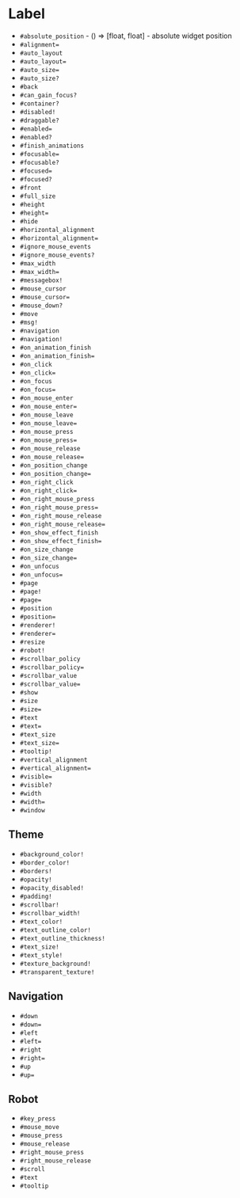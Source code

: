 Label
===
- `#absolute_position` - () => [float, float] - absolute widget position
- `#alignment=`
- `#auto_layout`
- `#auto_layout=`
- `#auto_size=`
- `#auto_size?`
- `#back`
- `#can_gain_focus?`
- `#container?`
- `#disabled!`
- `#draggable?`
- `#enabled=`
- `#enabled?`
- `#finish_animations`
- `#focusable=`
- `#focusable?`
- `#focused=`
- `#focused?`
- `#front`
- `#full_size`
- `#height`
- `#height=`
- `#hide`
- `#horizontal_alignment`
- `#horizontal_alignment=`
- `#ignore_mouse_events`
- `#ignore_mouse_events?`
- `#max_width`
- `#max_width=`
- `#messagebox!`
- `#mouse_cursor`
- `#mouse_cursor=`
- `#mouse_down?`
- `#move`
- `#msg!`
- `#navigation`
- `#navigation!`
- `#on_animation_finish`
- `#on_animation_finish=`
- `#on_click`
- `#on_click=`
- `#on_focus`
- `#on_focus=`
- `#on_mouse_enter`
- `#on_mouse_enter=`
- `#on_mouse_leave`
- `#on_mouse_leave=`
- `#on_mouse_press`
- `#on_mouse_press=`
- `#on_mouse_release`
- `#on_mouse_release=`
- `#on_position_change`
- `#on_position_change=`
- `#on_right_click`
- `#on_right_click=`
- `#on_right_mouse_press`
- `#on_right_mouse_press=`
- `#on_right_mouse_release`
- `#on_right_mouse_release=`
- `#on_show_effect_finish`
- `#on_show_effect_finish=`
- `#on_size_change`
- `#on_size_change=`
- `#on_unfocus`
- `#on_unfocus=`
- `#page`
- `#page!`
- `#page=`
- `#position`
- `#position=`
- `#renderer!`
- `#renderer=`
- `#resize`
- `#robot!`
- `#scrollbar_policy`
- `#scrollbar_policy=`
- `#scrollbar_value`
- `#scrollbar_value=`
- `#show`
- `#size`
- `#size=`
- `#text`
- `#text=`
- `#text_size`
- `#text_size=`
- `#tooltip!`
- `#vertical_alignment`
- `#vertical_alignment=`
- `#visible=`
- `#visible?`
- `#width`
- `#width=`
- `#window`
## Theme
- `#background_color!`
- `#border_color!`
- `#borders!`
- `#opacity!`
- `#opacity_disabled!`
- `#padding!`
- `#scrollbar!`
- `#scrollbar_width!`
- `#text_color!`
- `#text_outline_color!`
- `#text_outline_thickness!`
- `#text_size!`
- `#text_style!`
- `#texture_background!`
- `#transparent_texture!`
## Navigation
- `#down`
- `#down=`
- `#left`
- `#left=`
- `#right`
- `#right=`
- `#up`
- `#up=`
## Robot
- `#key_press`
- `#mouse_move`
- `#mouse_press`
- `#mouse_release`
- `#right_mouse_press`
- `#right_mouse_release`
- `#scroll`
- `#text`
- `#tooltip`
